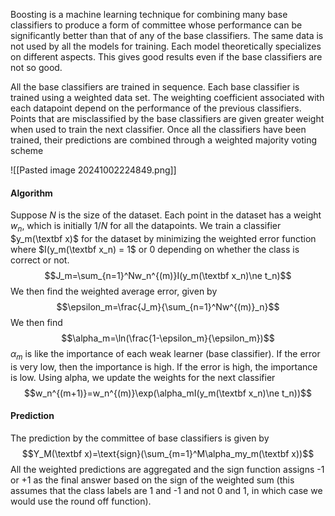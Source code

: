 Boosting is a machine learning technique for combining many base classifiers to produce a form of committee whose performance can be significantly better than that of any of the base classifiers. The same data is not used by all the models for training. Each model theoretically specializes on different aspects. This gives good results even if the base classifiers are not so good. 

All the base classifiers are trained in sequence. Each base classifier is trained using a weighted data set. The weighting coefficient associated with each datapoint depend on the performance of the previous classifiers. Points that are misclassified by the base classifiers are given greater weight when used to train the next classifier. Once all the classifiers have been trained, their predictions are combined through a weighted majority voting scheme

![[Pasted image 20241002224849.png]]

#### Algorithm
Suppose $N$ is the size of the dataset. Each point in the dataset has a weight $w_n$, which is initially $1/N$ for all the datapoints. We train a classifier $y_m(\textbf x)$ for the dataset by minimizing the weighted error function where $I(y_m(\textbf x_n) = 1$ or $0$ depending on whether the class is correct or not. $$J_m=\sum_{n=1}^Nw_n^{(m)}I(y_m(\textbf x_n)\ne t_n)$$We then find the weighted average error, given by $$\epsilon_m=\frac{J_m}{\sum_{n=1}^Nw^{(m)}_n}$$We then find $$\alpha_m=\ln(\frac{1-\epsilon_m}{\epsilon_m})$$$\alpha_m$ is like the importance of each weak learner (base classifier). If the error is very low, then the importance is high. If the error is high, the importance is low. Using alpha, we update the weights for the next classifier$$w_n^{(m+1)}=w_n^{(m)}\exp(\alpha_mI(y_m(\textbf x_n)\ne t_n))$$
#### Prediction
The prediction by the committee of base classifiers is given by $$Y_M(\textbf x)=\text{sign}(\sum_{m=1}^M\alpha_my_m(\textbf x))$$All the weighted predictions are aggregated and the sign function assigns -1 or +1 as the final answer based on the sign of the weighted sum (this assumes that the class labels are 1 and -1 and not 0 and 1, in which case we would use the round off function).